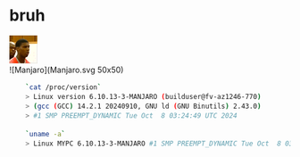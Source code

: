 # bruh

![bruh](bruh.gif)
<br>
![Manjaro](Manjaro.svg 50x50)

```sh
    `cat /proc/version`
    > Linux version 6.10.13-3-MANJARO (builduser@fv-az1246-770)
    > (gcc (GCC) 14.2.1 20240910, GNU ld (GNU Binutils) 2.43.0)
    > #1 SMP PREEMPT_DYNAMIC Tue Oct  8 03:24:49 UTC 2024

    `uname -a`
    > Linux MYPC 6.10.13-3-MANJARO #1 SMP PREEMPT_DYNAMIC Tue Oct  8 03:24:49 UTC 2024 x86_64 GNU/Linux
```